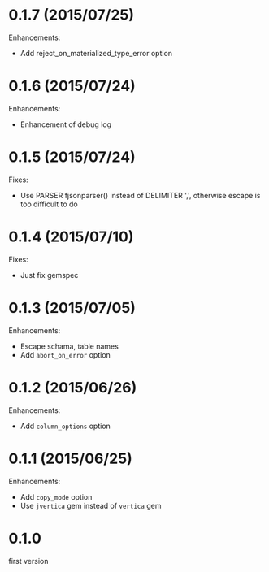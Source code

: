 # 0.1.7 (2015/07/25)

Enhancements:

* Add reject_on_materialized_type_error option

# 0.1.6 (2015/07/24)

Enhancements:

* Enhancement of debug log

# 0.1.5 (2015/07/24)

Fixes:

* Use PARSER fjsonparser() instead of DELIMITER ',', otherwise escape is too difficult to do

# 0.1.4 (2015/07/10)

Fixes:

* Just fix gemspec

# 0.1.3 (2015/07/05)

Enhancements:

* Escape schama, table names
* Add `abort_on_error` option

# 0.1.2 (2015/06/26)

Enhancements:

* Add `column_options` option

# 0.1.1 (2015/06/25)

Enhancements:

* Add `copy_mode` option
* Use `jvertica` gem instead of `vertica` gem

# 0.1.0

first version

